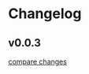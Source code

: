 # Changelog


## v0.0.3

[compare changes](https://github.com/0xLLLLH/eslint/compare/v0.0.3...v0.0.3)

